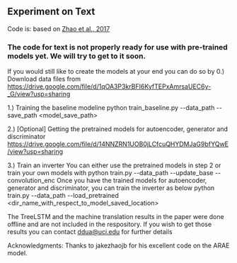 ## Experiment on Text

Code is: based on [Zhao et al., 2017](https://github.com/jakezhaojb/ARAE)

### The code for text is not properly ready for use with pre-trained models yet. We will try to get to it soon. ####

If you would still like to create the models at your end you can do so by
0.) Download data files from 
https://drive.google.com/file/d/1qOA3P3krBFI6KyfTEPxAmrsaUEC6y-_G/view?usp=sharing

1.) Training the baseline modeline 
python train_baseline.py --data_path <path> --save_path <model_save_path>

2.) [Optional] Getting the pretrained models for autoencoder, generator and discriminator
https://drive.google.com/file/d/14NNZRN1UOB0jLCfcuQHYDMJaG9bfYQwE/view?usp=sharing

3.) Train an inverter
You can either use the pretrained models in step 2 or train your own models with 
python train.py --data_path <path> --update_base --convolution_enc 
Once you have the trained models for autoencoder, generator and discriminator, you can train the inverter as below
python train.py --data_path <path> --load_pretrained <dir_name_with_respect_to_model_saved_location>

The TreeLSTM and the machine translation results in the paper were done offline and are not included in the respository. If you wish to get those results you can contact ddua@uci.edu for further details


Acknowledgments:
Thanks to jakezhaojb for his excellent code on the ARAE model.
